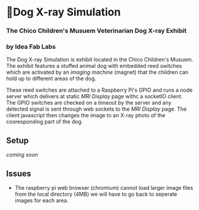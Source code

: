 # 🐾Dog X-ray Simulation
### The Chico Children's Musuem Veterinarian Dog X-ray Exhibit 
### by Idea Fab Labs

The Dog X-ray Simulation is exhibit located in the Chico Children's Musuem. The exhibit features a stuffed animal dog with embedded reed switches which are activated by an *imaging machine* (magnet) that the children can hold up to different areas of the dog.

These reed switches are attached to a Raspberry Pi's GPIO and runs a node server which delivers at static *MRI Display* page withc a socketIO client.  The GPIO switches are checked on a timeout by the server and any detected signal is sent through web sockets to the *MRI Display* page.  The client javascript then changes the image to an X-ray photo of the cooresponding part of the dog.

## Setup

*coming soon*

## Issues

* The raspberry pi web browser (chromium) cannot load larger image files from the local directory (4MB) we will have to go back to seperate images for each area. 
